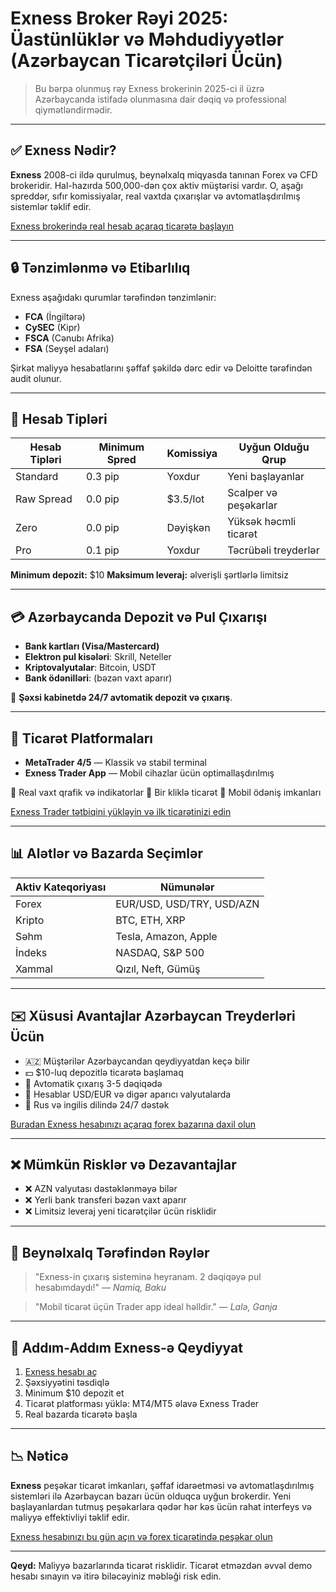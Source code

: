 # Exness Broker Rəyi 2025: Üastünlüklər və Məhdudiyyətlər (Azərbaycan Ticarətçiləri Ücün)

> Bu bərpa olunmuş rəy Exness brokerinin 2025-ci il üzrə Azərbaycanda istifadə olunmasına dair dəqiq və professional qiymətləndirmədir.

---

## ✅ Exness Nədir?

**Exness** 2008-ci ildə qurulmuş, beynəlxalq miqyasda tanınan Forex və CFD brokeridir. Hal-hazırda 500,000-dən çox aktiv müştərisi vardır. O, aşağı spreddər, sıfır komissiyalar, real vaxtda çıxarışlar və avtomatlaşdırılmış sistemlər təklif edir.

[Exness brokerində real hesab açaraq ticarətə başlayın](https://one.exnesstrack.org/boarding/sign-up/a/english23)

---

## 🔒 Tənzimlənmə və Etibarlılıq

Exness aşağıdakı qurumlar tərəfindən tənzimlənir:

* **FCA** (İngiltərə)
* **CySEC** (Kipr)
* **FSCA** (Cənubı Afrika)
* **FSA** (Seyşel adaları)

Şirkət maliyyə hesabatlarını şəffaf şəkildə dərc edir və Deloitte tərəfindən audit olunur.

---

## 📅 Hesab Tipləri

| Hesab Tipləri | Minimum Spred | Komissiya | Uyğun Olduğu Qrup     |
| ------------- | ------------- | --------- | --------------------- |
| Standard      | 0.3 pip       | Yoxdur    | Yeni başlayanlar      |
| Raw Spread    | 0.0 pip       | \$3.5/lot | Scalper və peşəkarlar |
| Zero          | 0.0 pip       | Dəyişkən  | Yüksək həcmli ticarət |
| Pro           | 0.1 pip       | Yoxdur    | Təcrübəli treyderlər  |

**Minimum depozit:** \$10
**Maksimum leveraj:** əlverişli şərtlərlə limitsiz

---

## 💳 Azərbaycanda Depozit və Pul Çıxarışı

* **Bank kartları (Visa/Mastercard)**
* **Elektron pul kisələri**: Skrill, Neteller
* **Kriptovalyutalar**: Bitcoin, USDT
* **Bank ödənilləri**: (bəzən vaxt aparır)

🔄 **Şəxsi kabinetdə 24/7 avtomatik depozit və çıxarış**.

---

## 📲 Ticarət Platformaları

* **MetaTrader 4/5** — Klassik və stabil terminal
* **Exness Trader App** — Mobil cihazlar ücün optimallaşdırılmış

🔹 Real vaxt qrafik və indikatorlar
🔹 Bir kliklə ticarət
🔹 Mobil ödəniş imkanları

[Exness Trader tətbiqini yükləyin və ilk ticarətinizi edin](https://one.exnesstrack.org/boarding/sign-up/a/english23)

---

## 📊 Alətlər və Bazarda Seçimlər

| Aktiv Kateqoriyası | Nümunələr                 |
| ------------------ | ------------------------- |
| Forex              | EUR/USD, USD/TRY, USD/AZN |
| Kripto             | BTC, ETH, XRP             |
| Səhm               | Tesla, Amazon, Apple      |
| İndeks             | NASDAQ, S\&P 500          |
| Xammal             | Qızıl, Neft, Gümüş        |

---

## ✉️ Xüsusi Avantajlar Azərbaycan Treyderləri Ücün

* 🇦🇿 Müştərilər Azərbaycandan qeydiyyatdan keçə bilir
* 💵 \$10-luq depozitlə ticarətə başlamaq
* 🚀 Avtomatik çıxarış 3-5 dəqiqədə
* 📝 Hesablar USD/EUR və digər aparıcı valyutalarda
* 💬 Rus və ingilis dilində 24/7 dəstək

[Buradan Exness hesabınızı açaraq forex bazarına daxil olun](https://one.exnesstrack.org/boarding/sign-up/a/english23)

---

## ❌ Mümkün Risklər və Dezavantajlar

* ❌ AZN valyutası dəstəklənməyə bilər
* ❌ Yerli bank transferi bəzən vaxt aparır
* ❌ Limitsiz leveraj yeni ticarətçilər ücün risklidir

---

## 🔎 Beynəlxalq Tərəfindən Rəylər

> "Exness-in çıxarış sisteminə heyranam. 2 dəqiqəyə pul hesabımdaydı!"
> — *Namiq, Baku*

> "Mobil ticarət üçün Trader app ideal həlldir."
> — *Lalə, Ganja*

---

## 🚀 Addım-Addım Exness-ə Qeydiyyat

1. [Exness hesabı aç](https://one.exnesstrack.org/boarding/sign-up/a/english23)
2. Şəxsiyyətini təsdiqlə
3. Minimum \$10 depozit et
4. Ticarət platforması yüklə: MT4/MT5 əlavə Exness Trader
5. Real bazarda ticarətə başla

---

## 📉 Nəticə

**Exness** peşəkar ticarət imkanları, şəffaf idarəetməsi və avtomatlaşdırılmış sistemləri ilə Azərbaycan bazarı ücün olduqca uyğun brokerdir. Yeni başlayanlardan tutmuş peşəkarlara qədər hər kəs ücün rahat interfeys və maliyyə effektivliyi təklif edir.

[Exness hesabınızı bu gün açın və forex ticarətində peşəkar olun](https://one.exnesstrack.org/boarding/sign-up/a/english23)

---

**Qeyd:** Maliyyə bazarlarında ticarət risklidir. Ticarət etməzdən əvvəl demo hesabı sınayın və itirə biləcəyiniz məbləği risk edin.
